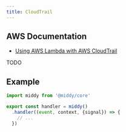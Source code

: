 ```yaml
---
title: CloudTrail
---
```


## AWS Documentation
- [Using AWS Lambda with AWS CloudTrail](https://docs.aws.amazon.com/lambda/latest/dg/with-cloudtrail.html)

TODO

## Example
```javascript
import middy from '@middy/core'

export const handler = middy()
  .handler((event, context, {signal}) => {
    // ...
  })
```
